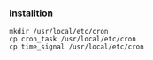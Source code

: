 ### instalition
```
mkdir /usr/local/etc/cron
cp cron_task /usr/local/etc/cron
cp time_signal /usr/local/etc/cron
```
